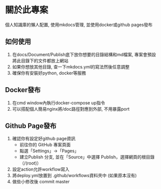 # 關於此專案

個人知識庫的懶人配置, 使用mkdocs管理, 並使用docker或github pages發布　　

## 如何使用

1. 在docs/Document/Publish底下放你想要的目錄結構和md檔案, 專案會預設將此目錄下的文件都放上網站  
2. 如果你想放其他目錄, 查一下mkdocs.yml的寫法然後任意調整  
3. 確保你有安裝好python, docker等服務

## Docker發布
1. 在cmd window內執行docker-compose up指令  
2. 可以搭配個人簡易nginx將/doc路徑對應到外部, 不用暴露port

## Github Page發布
1. 確認你有設定好github page資訊  
    - 前往你的 GitHub 專案頁面  
    - 點選「Settings」→「Pages」  
    - 建立Publish 分支, 並在「Source」中選擇 Publish，選擇網頁的根目錄（/(root)）  
2. 設定action允許workflow寫入
3. 將deploy.yml放置到 .github/workflows資料夾中 (如果原本沒有)
4. 做些小修改後 commit master 
